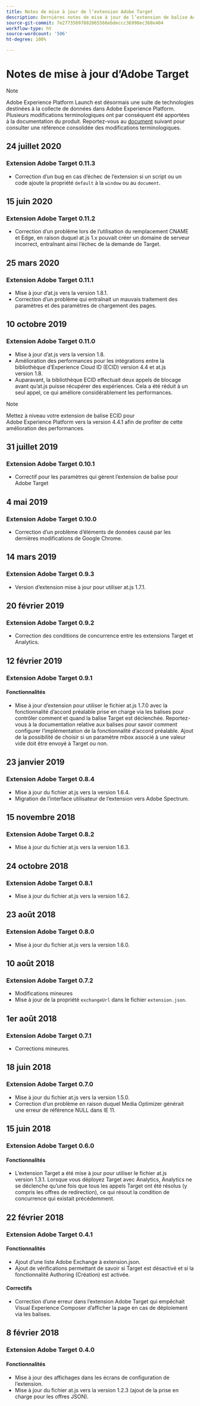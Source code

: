 ```yaml
---
title: Notes de mise à jour de l’extension Adobe Target
description: Dernières notes de mise à jour de l’extension de balise Adobe Target dans Adobe Experience Platform.
source-git-commit: 7e27735697882065566ebdeccc36998ec368e404
workflow-type: ht
source-wordcount: '506'
ht-degree: 100%

---
```


# Notes de mise à jour d’Adobe Target

>[!NOTE]
>
>Adobe Experience Platform Launch est désormais une suite de technologies destinées à la collecte de données dans Adobe Experience Platform. Plusieurs modifications terminologiques ont par conséquent été apportées à la documentation du produit. Reportez-vous au [document](../../../term-updates.md) suivant pour consulter une référence consolidée des modifications terminologiques.

## 24 juillet 2020

### Extension Adobe Target 0.11.3

* Correction d’un bug en cas d’échec de l’extension si un script ou un code ajoute la propriété `default` à la `window` ou au `document`.

## 15 juin 2020

### Extension Adobe Target 0.11.2

* Correction d’un problème lors de l’utilisation du remplacement CNAME et Edge, en raison duquel at.js 1.x pouvait créer un domaine de serveur incorrect, entraînant ainsi l’échec de la demande de Target.

## 25 mars 2020

### Extension Adobe Target 0.11.1

* Mise à jour d’at.js vers la version 1.8.1.
* Correction d’un problème qui entraînait un mauvais traitement des paramètres et des paramètres de chargement des pages.

## 10 octobre 2019

### Extension Adobe Target 0.11.0

* Mise à jour d’at.js vers la version 1.8.
* Amélioration des performances pour les intégrations entre la bibliothèque d’Experience Cloud ID (ECID) version 4.4 et at.js version 1.8.
* Auparavant, la bibliothèque ECID effectuait deux appels de blocage avant qu’at.js puisse récupérer des expériences. Cela a été réduit à un seul appel, ce qui améliore considérablement les performances.

>[!NOTE]
>Mettez à niveau votre extension de balise ECID pour Adobe Experience Platform vers la version 4.4.1 afin de profiter de cette amélioration des performances.

## 31 juillet 2019

### Extension Adobe Target 0.10.1

* Correctif pour les paramètres qui gèrent l’extension de balise pour Adobe Target

## 4 mai 2019

### Extension Adobe Target 0.10.0

* Correction d’un problème d’éléments de données causé par les dernières modifications de Google Chrome.

## 14 mars 2019

### Extension Adobe Target 0.9.3

* Version d’extension mise à jour pour utiliser at.js 1.7.1.

## 20 février 2019

### Extension Adobe Target 0.9.2

* Correction des conditions de concurrence entre les extensions Target et Analytics.

## 12 février 2019

### Extension Adobe Target 0.9.1

#### **Fonctionnalités**

* Mise à jour d’extension pour utiliser le fichier at.js 1.7.0 avec la fonctionnalité d’accord préalable prise en charge via les balises pour contrôler comment et quand la balise Target est déclenchée. Reportez-vous à la documentation relative aux balises pour savoir comment configurer l’implémentation de la fonctionnalité d’accord préalable. Ajout de la possibilité de choisir si un paramètre mbox associé à une valeur vide doit être envoyé à Target ou non.

## 23 janvier 2019

### Extension Adobe Target 0.8.4

* Mise à jour du fichier at.js vers la version 1.6.4.
* Migration de l’interface utilisateur de l’extension vers Adobe Spectrum.

## 15 novembre 2018

### Extension Adobe Target 0.8.2

* Mise à jour du fichier at.js vers la version 1.6.3.

## 24 octobre 2018

### Extension Adobe Target 0.8.1

* Mise à jour du fichier at.js vers la version 1.6.2.

## 23 août 2018

### Extension Adobe Target 0.8.0

* Mise à jour du fichier at.js vers la version 1.6.0.

## 10 août 2018

### Extension Adobe Target 0.7.2

* Modifications mineures
* Mise à jour de la propriété `exchangeUrl` dans le fichier `extension.json`.

## 1er août 2018

### Extension Adobe Target 0.7.1

* Corrections mineures.

## 18 juin 2018

### Extension Adobe Target 0.7.0

* Mise à jour du fichier at.js vers la version 1.5.0.
* Correction d’un problème en raison duquel Media Optimizer générait une erreur de référence NULL dans IE 11.

## 15 juin 2018

### Extension Adobe Target 0.6.0

#### **Fonctionnalités**

* L’extension Target a été mise à jour pour utiliser le fichier at.js version 1.3.1. Lorsque vous déployez Target avec Analytics, Analytics ne se déclenche qu’une fois que tous les appels Target ont été résolus (y compris les offres de redirection), ce qui résout la condition de concurrence qui existait précédemment.

## 22 février 2018

### Extension Adobe Target 0.4.1

#### **Fonctionnalités**

* Ajout d’une liste Adobe Exchange à extension.json.
* Ajout de vérifications permettant de savoir si Target est désactivé et si la fonctionnalité Authoring (Création) est activée.

#### **Correctifs**

* Correction d’une erreur dans l’extension Adobe Target qui empêchait Visual Experience Composer d’afficher la page en cas de déploiement via les balises.

## 8 février 2018

### Extension Adobe Target 0.4.0

#### **Fonctionnalités**

* Mise à jour des affichages dans les écrans de configuration de l’extension.
* Mise à jour du fichier at.js vers la version 1.2.3 (ajout de la prise en charge pour les offres JSON).
